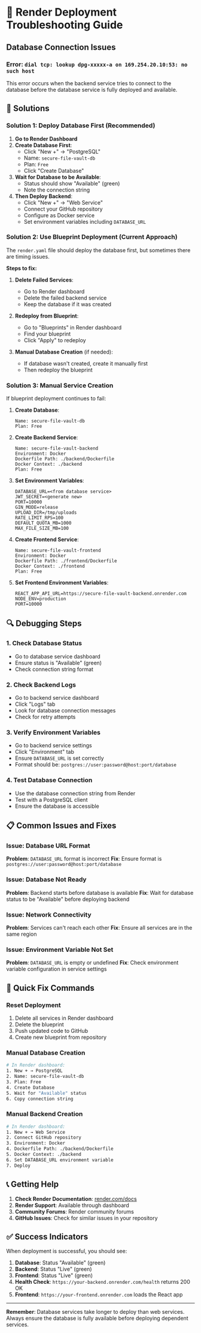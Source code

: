 # 🚨 Render Deployment Troubleshooting Guide

## Database Connection Issues

### Error: `dial tcp: lookup dpg-xxxxx-a on 169.254.20.10:53: no such host`

This error occurs when the backend service tries to connect to the database before the database service is fully deployed and available.

## 🔧 Solutions

### Solution 1: Deploy Database First (Recommended)

1. **Go to Render Dashboard**
2. **Create Database First**:
   - Click "New +" → "PostgreSQL"
   - Name: `secure-file-vault-db`
   - Plan: `Free`
   - Click "Create Database"
3. **Wait for Database to be Available**:
   - Status should show "Available" (green)
   - Note the connection string
4. **Then Deploy Backend**:
   - Click "New +" → "Web Service"
   - Connect your GitHub repository
   - Configure as Docker service
   - Set environment variables including `DATABASE_URL`

### Solution 2: Use Blueprint Deployment (Current Approach)

The `render.yaml` file should deploy the database first, but sometimes there are timing issues.

**Steps to fix:**

1. **Delete Failed Services**:
   - Go to Render dashboard
   - Delete the failed backend service
   - Keep the database if it was created

2. **Redeploy from Blueprint**:
   - Go to "Blueprints" in Render dashboard
   - Find your blueprint
   - Click "Apply" to redeploy

3. **Manual Database Creation** (if needed):
   - If database wasn't created, create it manually first
   - Then redeploy the blueprint

### Solution 3: Manual Service Creation

If blueprint deployment continues to fail:

1. **Create Database**:
   ```
   Name: secure-file-vault-db
   Plan: Free
   ```

2. **Create Backend Service**:
   ```
   Name: secure-file-vault-backend
   Environment: Docker
   Dockerfile Path: ./backend/Dockerfile
   Docker Context: ./backend
   Plan: Free
   ```

3. **Set Environment Variables**:
   ```
   DATABASE_URL=<from database service>
   JWT_SECRET=<generate new>
   PORT=10000
   GIN_MODE=release
   UPLOAD_DIR=/tmp/uploads
   RATE_LIMIT_RPS=100
   DEFAULT_QUOTA_MB=1000
   MAX_FILE_SIZE_MB=100
   ```

4. **Create Frontend Service**:
   ```
   Name: secure-file-vault-frontend
   Environment: Docker
   Dockerfile Path: ./frontend/Dockerfile
   Docker Context: ./frontend
   Plan: Free
   ```

5. **Set Frontend Environment Variables**:
   ```
   REACT_APP_API_URL=https://secure-file-vault-backend.onrender.com
   NODE_ENV=production
   PORT=10000
   ```

## 🔍 Debugging Steps

### 1. Check Database Status
- Go to database service dashboard
- Ensure status is "Available" (green)
- Check connection string format

### 2. Check Backend Logs
- Go to backend service dashboard
- Click "Logs" tab
- Look for database connection messages
- Check for retry attempts

### 3. Verify Environment Variables
- Go to backend service settings
- Click "Environment" tab
- Ensure `DATABASE_URL` is set correctly
- Format should be: `postgres://user:password@host:port/database`

### 4. Test Database Connection
- Use the database connection string from Render
- Test with a PostgreSQL client
- Ensure the database is accessible

## 📋 Common Issues and Fixes

### Issue: Database URL Format
**Problem**: `DATABASE_URL` format is incorrect
**Fix**: Ensure format is `postgres://user:password@host:port/database`

### Issue: Database Not Ready
**Problem**: Backend starts before database is available
**Fix**: Wait for database status to be "Available" before deploying backend

### Issue: Network Connectivity
**Problem**: Services can't reach each other
**Fix**: Ensure all services are in the same region

### Issue: Environment Variable Not Set
**Problem**: `DATABASE_URL` is empty or undefined
**Fix**: Check environment variable configuration in service settings

## 🚀 Quick Fix Commands

### Reset Deployment
1. Delete all services in Render dashboard
2. Delete the blueprint
3. Push updated code to GitHub
4. Create new blueprint from repository

### Manual Database Creation
```bash
# In Render dashboard:
1. New + → PostgreSQL
2. Name: secure-file-vault-db
3. Plan: Free
4. Create Database
5. Wait for "Available" status
6. Copy connection string
```

### Manual Backend Creation
```bash
# In Render dashboard:
1. New + → Web Service
2. Connect GitHub repository
3. Environment: Docker
4. Dockerfile Path: ./backend/Dockerfile
5. Docker Context: ./backend
6. Set DATABASE_URL environment variable
7. Deploy
```

## 📞 Getting Help

1. **Check Render Documentation**: [render.com/docs](https://render.com/docs)
2. **Render Support**: Available through dashboard
3. **Community Forums**: Render community forums
4. **GitHub Issues**: Check for similar issues in your repository

## ✅ Success Indicators

When deployment is successful, you should see:

1. **Database**: Status "Available" (green)
2. **Backend**: Status "Live" (green)
3. **Frontend**: Status "Live" (green)
4. **Health Check**: `https://your-backend.onrender.com/health` returns 200 OK
5. **Frontend**: `https://your-frontend.onrender.com` loads the React app

---

**Remember**: Database services take longer to deploy than web services. Always ensure the database is fully available before deploying dependent services.
